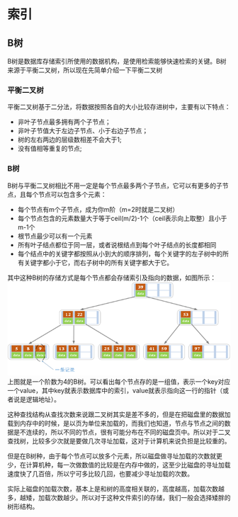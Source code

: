 <!--
 * @Author: your name
 * @Date: 2020-06-13 22:09:25
 * @LastEditTime: 2020-06-13 22:50:59
 * @LastEditors: Please set LastEditors
 * @Description: In User Settings Edit
 * @FilePath: \undefinedc:\Users\conan\Desktop\LongTime\StupidBirdFliesFirst\DataBase\index.md
--> 
# 索引
## B树
B树是数据库存储索引所使用的数据机构，是使用检索能够快速检索的关键。B树来源于平衡二叉树，所以现在先简单介绍一下平衡二叉树

### 平衡二叉树
平衡二叉树基于二分法，将数据按照各自的大小比较存进树中，主要有以下特点：
- 非叶子节点最多拥有两个子节点；
- 非叶子节值大于左边子节点、小于右边子节点；
- 树的左右两边的层级数相差不会大于1;
- 没有值相等重复的节点;

### B树
B树与平衡二叉树相比不用一定是每个节点最多两个子节点，它可以有更多的子节点，且每个节点可以包含多个元素：
- 每个节点有m个子节点，成为你m阶（m=2时就是二叉树）
- 每个节点包含的元素数量大于等于ceil(m/2)-1个（ceil表示向上取整）且小于m-1个
- 根节点最少可以有一个元素
- 所有叶子结点都位于同一层，或者说根结点到每个叶子结点的长度都相同
- 每个结点中的关键字都按照从小到大的顺序排列，每个关键字的左子树中的所有关键字都小于它，而右子树中的所有关键字都大于它。

其中这种B树的存储方式是每个节点都会存储索引及指向的数据，如图所示：
![](btree.png)
上图就是一个阶数为4的B树。可以看出每个节点存的是一组值，表示一个key对应一个value，其中key就表示数据库中的索引，value就表示指向这一行的指针（或者说是逻辑地址）。

这种查找结构从查找次数来说跟二叉树其实是差不多的，但是在把磁盘里的数据加载到内存中的时候，是以页为单位来加载的，而我们也知道，节点与节点之间的数据是不连续的，所以不同的节点，很有可能分布在不同的磁盘页中。所以对于二叉查找树，比较多少次就是要做几次寻址加载，这对于计算机来说负担是比较重的。

但是在B树种，由于每个节点可以放多个元素，所以磁盘做寻址加载的次数就更少，在计算机种，每一次做数值的比较是在内存中做的，这至少比磁盘的寻址加载速度快了几百倍，所以宁可多比较几回，也要减少寻址加载的次数。

实际上磁盘的加载次数，基本上是和树的高度相关联的，高度越高，加载次数越多，越矮，加载次数越少。所以对于这种文件索引的存储，我们一般会选择矮胖的树形结构。
